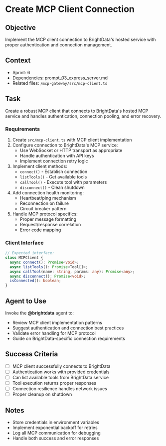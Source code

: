 # Create MCP Client Connection

## Objective

Implement the MCP client connection to BrightData's hosted service with proper authentication and connection management.

## Context

- Sprint: 6
- Dependencies: prompt_03_express_server.md
- Related files: `/mcp-gateway/src/mcp-client.ts`

## Task

Create a robust MCP client that connects to BrightData's hosted MCP service and handles authentication, connection pooling, and error recovery.

### Requirements

1. Create `src/mcp-client.ts` with MCP client implementation
2. Configure connection to BrightData's MCP service:
   - Use WebSocket or HTTP transport as appropriate
   - Handle authentication with API keys
   - Implement connection retry logic
3. Implement client methods:
   - `connect()` - Establish connection
   - `listTools()` - Get available tools
   - `callTool()` - Execute tool with parameters
   - `disconnect()` - Clean shutdown
4. Add connection health monitoring:
   - Heartbeat/ping mechanism
   - Reconnection on failure
   - Circuit breaker pattern
5. Handle MCP protocol specifics:
   - Proper message formatting
   - Request/response correlation
   - Error code mapping

### Client Interface

```typescript
// Expected interface:
class MCPClient {
  async connect(): Promise<void>;
  async listTools(): Promise<Tool[]>;
  async callTool(name: string, params: any): Promise<any>;
  async disconnect(): Promise<void>;
  isConnected(): boolean;
}
```

## Agent to Use

Invoke the **@brightdata** agent to:

- Review MCP client implementation patterns
- Suggest authentication and connection best practices
- Validate error handling for MCP protocol
- Guide on BrightData-specific connection requirements

## Success Criteria

- [ ] MCP client successfully connects to BrightData
- [ ] Authentication works with provided credentials
- [ ] Can list available tools from BrightData service
- [ ] Tool execution returns proper responses
- [ ] Connection resilience handles network issues
- [ ] Proper cleanup on shutdown

## Notes

- Store credentials in environment variables
- Implement exponential backoff for retries
- Log all MCP communication for debugging
- Handle both success and error responses
